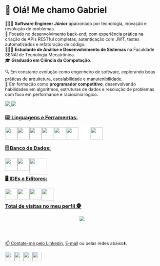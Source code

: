 # 👋 Olá! Me chamo Gabriel

👨🏻‍💻 **Software Engineer Júnior** apaixonado por tecnologia, inovação e resolução de problemas. </br>
🎯 Focado no desenvolvimento back-end, com experiência prática na criação de APIs RESTful completas, autenticação com JWT, testes automatizados e refatoração de código. </br>
🧑🏻‍🎓 **Estudante de Análise e Desenvolvimento de Sistemas** na Faculdade SENAI de Tecnologia Mecatrônica. </br>
🎓 **Graduado em Ciência da Computação**. </br>

🔍 Em constante evolução como engenheiro de software, explorando boas práticas de arquitetura, escalabilidade e manutenibilidade. </br>
🧠 Em formação como **programador competitivo**, desenvolvendo habilidades em algoritmos, estruturas de dados e resolução de problemas com foco em performance e raciocínio lógico. </br>

<div>
  <a href="https://github/hausmanndev">
  <img height="195em" src="https://github-readme-stats.vercel.app/api?username=hausmanndev&show_icons=true&theme=dark&include_all_comits=true&count_private=true"/>
  <img height="195em" src="https://github-readme-stats.vercel.app/api/top-langs/?username=hausmanndev&layout=compact&langs_count=20&theme=dark"/>
<div/>

### ⌨️ Linguagens e Ferramentas:
<div style="display: inline_block">
  <img align="left" height="40" width="40" src="https://cdn.jsdelivr.net/gh/devicons/devicon@latest/icons/csharp/csharp-original.svg" />
  <img align="left" height="40" width="40" src="https://cdn.jsdelivr.net/gh/devicons/devicon@latest/icons/java/java-original.svg" />
  <img align="left" height="40" width="40" src="https://cdn.jsdelivr.net/gh/devicons/devicon@latest/icons/go/go-original-wordmark.svg" />
  <img align="left" height="40" width="40" src="https://cdn.jsdelivr.net/gh/devicons/devicon@latest/icons/cplusplus/cplusplus-original.svg" />
  <img align="left" height="40" width="40" src="https://cdn.jsdelivr.net/gh/devicons/devicon/icons/python/python-original.svg" />
  <img align="left" height="40" width="40" src="https://cdn.jsdelivr.net/gh/devicons/devicon@latest/icons/git/git-original.svg" /> 
  <img align="left" height="40" width="40" src="https://github.com/Aakarsh-B/trying-repos/blob/master/github.svg" />
  <img align="left" height="40" width="40" src="https://cdn.jsdelivr.net/gh/devicons/devicon@latest/icons/postman/postman-original.svg" />
</div>

</br>
</br>

### 🗄️ Banco de Dados:
<div style="display: inline_block">
  <img align="left" height="40" width="40" src="https://cdn.jsdelivr.net/gh/devicons/devicon@latest/icons/microsoftsqlserver/microsoftsqlserver-original.svg" />
  <img align="left" height="40" width="40" src="https://cdn.jsdelivr.net/gh/devicons/devicon@latest/icons/postgresql/postgresql-original.svg" /> 
  <img align="left" height="55" width="55" src="https://cdn.jsdelivr.net/gh/devicons/devicon@latest/icons/mysql/mysql-original-wordmark.svg" /> 
</div>

</br>
</br>

### 🖥️ IDEs e Editores: 
<div style="display: inline_block">
  <img align="left" height="35" width="40" src="https://cdn.jsdelivr.net/gh/devicons/devicon@latest/icons/vscode/vscode-original.svg" />
  <img align="left" height="35" width="40" src="https://cdn.jsdelivr.net/gh/devicons/devicon@latest/icons/visualstudio/visualstudio-original.svg" />
  <img align="left" height="35" width="40" src="https://cdn.jsdelivr.net/gh/devicons/devicon@latest/icons/eclipse/eclipse-original.svg" />
  <img align="left" height="40" width="40" src="https://cdn.jsdelivr.net/gh/devicons/devicon@latest/icons/pycharm/pycharm-original.svg" />   
</div>

</br>

##

### Total de visitas no meu perfil :detective:
 <p align="center"> 
   <img alingn="center" src="https://profile-counter.glitch.me/hausmanndev/count.svg" />
 </p>

##

</br>

📫 Contate-me pelo [Linkedin](https://www.linkedin.com/in/Gabriel-Hausmann/), [E-mail](mailto:gabrielhausmann@hotmail.com) ou pelas redes abaixo⬇️.

<div>
  <a href="https://www.linkedin.com/in/Gabriel-Hausmann/" target="_blank"><img align="left" height="30" width="30" src="https://cdn.jsdelivr.net/gh/devicons/devicon@latest/icons/linkedin/linkedin-original.svg" target="_blank"/></a> 
  <a href="https://www.instagram.com/biel.hausmann/" target="_blank"><img align="left" height="30" width="30" src="https://cdn.simpleicons.org/instagram/E4405F" target="_blank"></a>
  <a href="https://twitter.com/biel_hausmann" target="_blank"><img align="left" height="30" width="30" src="https://cdn.jsdelivr.net/gh/devicons/devicon@latest/icons/twitter/twitter-original.svg" target="_blank"></a>
  <a href="mailto:gabrielhausmann11@gmail.com"><img align="left" height="30" width="30" src="https://cdn.simpleicons.org/gmail/EA4335" target="_blank"></a>
<div/>



  
